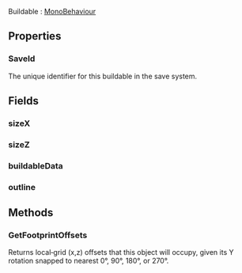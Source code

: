 <p class="title">Buildable<span> : <a href="https://docs.unity3d.com/6000.1/Documentation/ScriptReference/MonoBehaviour.html" title="MonoBehaviour" class="inherit-link">MonoBehaviour</a></span><p>

## Properties


### SaveId
The unique identifier for this buildable in the save system.

<div><Declaration modifier="public long" content=" <span>&lt;span class=&quot;property&quot;&gt;SaveId&lt;/span&gt; { &lt;span class=&quot;method&quot;&gt;get&lt;/span&gt;; }</span>"></Declaration></div>

## Fields

### sizeX

<div><Declaration modifier="public int" content=" <span>&lt;span class=&quot;field&quot;&gt;sizeX&lt;/span&gt;</span>"></Declaration></div>

### sizeZ

<div><Declaration modifier="public int" content=" <span>&lt;span class=&quot;field&quot;&gt;sizeZ&lt;/span&gt;</span>"></Declaration></div>

### buildableData

<div><Declaration modifier="public &lt;a href=&quot;#/api/IndustrialValley.Data/BuildableData&quot; title=&quot;BuildableData&quot; class=&quot;inherit-link&quot;&gt;BuildableData&lt;/a&gt;" content=" <span>&lt;span class=&quot;field&quot;&gt;buildableData&lt;/span&gt;</span>"></Declaration></div>

### outline

<div><Declaration modifier="public Outline" content=" <span>&lt;span class=&quot;field&quot;&gt;outline&lt;/span&gt;</span>"></Declaration></div>

## Methods

### GetFootprintOffsets

Returns local‐grid (x,z) offsets that this object will occupy, given its Y rotation
		     snapped to nearest 0°, 90°, 180°, or 270°.

<div><Declaration modifier="public List&amp;lt;&lt;a href=&quot;https://docs.unity3d.com/6000.1/Documentation/ScriptReference/Vector2Int.html&quot; title=&quot;Vector2Int&quot; class=&quot;inherit-link&quot;&gt;Vector2Int&lt;/a&gt;&amp;gt;" content=" <span>&lt;span class=&quot;method&quot;&gt;GetFootprintOffsets&lt;/span&gt;(&lt;span class=&quot;param&quot;&gt;int&lt;/span&gt; yRotation)</span>"></Declaration></div>
